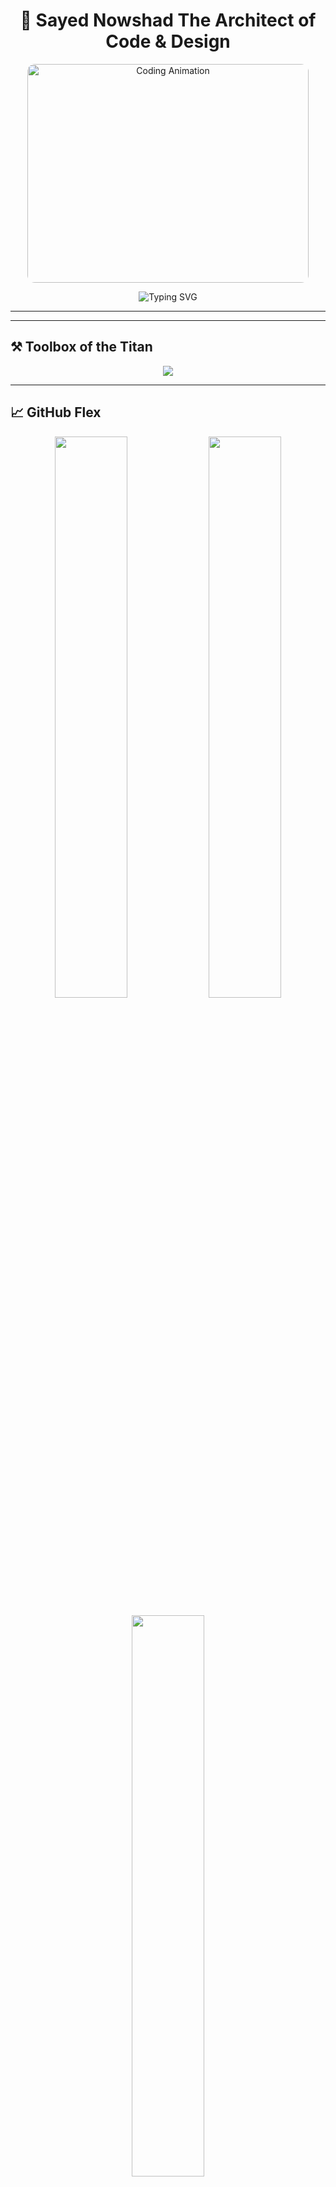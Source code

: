 <!-- README.md for THE BOSS - SAYED NOWSHAD -->

<h1 align="center">👑 Sayed Nowshad The Architect of Code & Design</h1>

<p align="center">
  <img src="https://raw.githubusercontent.com/abhisheknaiidu/abhisheknaiidu/master/code.gif" alt="Coding Animation" width="450" height="350" style="border-radius: 12px;"/>

</p>

<p align="center">

<img src="https://readme-typing-svg.herokuapp.com?font=Fira+Code&size=22&duration=1600&pause=1500&color=00FFD9&center=true&vCenter=true&width=850&height=50&lines=👨‍💻+I+am+Sayed+Nowshad...;☕+Java+Full+Stack+Developer...;🎨+UI%2FUX+Designer+with+Strong+Design+Systems...;📊+DSA+in+Java+%7C+Structured+Problem+Solving...;🧩+Chrome+Extension+Developer...;Focused+on+problem+solving+Optimized+solution+High+Performance." alt="Typing SVG" />
</p>

---

---

## ⚒️ Toolbox of the Titan

<p align="center">
<img src="https://skillicons.dev/icons?i=java,spring,react,js,ts,cpp,firebase,mysql,mongodb,selenium,html,css,vite,figma,xd,tailwind,postman,vercel,github,git,chrome&perline=8" />
</p>

---

## 📈 GitHub Flex

<p align="center">
  <img src="https://github-readme-stats.vercel.app/api?username=sayednowshad&show_icons=true&theme=tokyonight&hide_border=true" width="48%" />
  <img src="https://github-readme-streak-stats.herokuapp.com/?user=sayednowshad&theme=radical&hide_border=true" width="48%" />
</p>

<p align="center">
  <img src="https://github-readme-stats.vercel.app/api/top-langs/?username=sayednowshad&layout=compact&theme=midnight-purple&hide_border=true" width="48%" />
</p>

---

## 🔗 Connect with the Code Commander

<p align="center">
  <a href="https://www.linkedin.com/in/sayed-nowshad-6b695228b/" target="_blank">
    <img src="https://img.shields.io/badge/-LinkedIn-blue?style=for-the-badge&logo=linkedin&logoColor=white"/>
  </a>
  <a href="mailto:sayednowshad007@gmail.com">
    <img src="https://img.shields.io/badge/-Gmail-D14836?style=for-the-badge&logo=gmail&logoColor=white" />
  </a>
  <a href="https://holopin.io/@sayednowshad">
    <img src="https://img.shields.io/badge/-Holopin-BadgeBoard-6E38F7?style=for-the-badge&logo=holopin&logoColor=white" />
  </a>
</p>

---

## 🔥 Bonus Heat

```bash
# Strictly Disciplined. Fiercely Curious. Limitlessly Creative.
# No Motivation Needed. I Run on Vision + Execution.
# This isn't a GitHub profile. This is a War Room.
